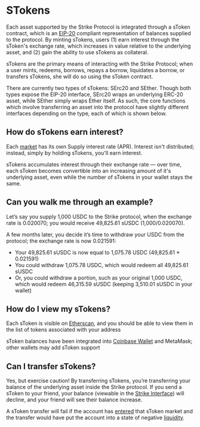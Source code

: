 # STokens

Each asset supported by the Strike Protocol is integrated through a sToken contract, which is an [EIP-20](https://eips.ethereum.org/EIPS/eip-20) compliant representation of balances supplied to the protocol. By minting sTokens, users \(1\) earn interest through the sToken's exchange rate, which increases in value relative to the underlying asset, and \(2\) gain the ability to use sTokens as collateral.

sTokens are the primary means of interacting with the Strike Protocol; when a user mints, redeems, borrows, repays a borrow, liquidates a borrow, or transfers sTokens, she will do so using the sToken contract.

There are currently two types of sTokens: SErc20 and SEther. Though both types expose the EIP-20 interface, SErc20 wraps an underlying ERC-20 asset, while SEther simply wraps Ether itself. As such, the core functions which involve transferring an asset into the protocol have slightly different interfaces depending on the type, each of which is shown below.

## How do sTokens earn interest?

Each [market](https://strike.org/markets) has its own Supply interest rate \(APR\). Interest isn't distributed; instead, simply by holding sTokens, you'll earn interest.

sTokens accumulates interest through their exchange rate — over time, each sToken becomes convertible into an increasing amount of it's underlying asset, even while the number of sTokens in your wallet stays the same.

## Can you walk me through an example?

Let’s say you supply 1,000 USDC to the Strike protocol, when the exchange rate is 0.020070; you would receive 49,825.61 sUSDC \(1,000/0.020070\).

A few months later, you decide it’s time to withdraw your USDC from the protocol; the exchange rate is now 0.021591:

* Your 49,825.61 sUSDC is now equal to 1,075.78 USDC \(49,825.61 \* 0.021591\)
* You could withdraw 1,075.78 USDC, which would redeem all 49,825.61 sUSDC
* Or, you could withdraw a portion, such as your original 1,000 USDC, which would redeem 46,315.59 sUSDC \(keeping 3,510.01 sUSDC in your wallet\)

## How do I view my sTokens?

Each sToken is visible on [Etherscan](https://etherscan.io/tokens/label/strike), and you should be able to view them in the list of tokens associated with your address

sToken balances have been integrated into [Coinbase Wallet](https://itunes.apple.com/us/app/coinbase-wallet/id1278383455) and MetaMask; other wallets may add sToken support

## Can I transfer sTokens?

Yes, but exercise caution! By transferring sTokens, you’re transferring your balance of the underlying asset inside the Strike protocol. If you send a sToken to your friend, your balance \(viewable in the [Strike Interface](https://app.strike.org/)\) will decline, and your friend will see their balance increase.

A sToken transfer will fail if the account has [entered](../comptroller/enter-markets.md) that sToken market and the transfer would have put the account into a state of negative [liquidity](../comptroller/get-account-liquidity.md).

